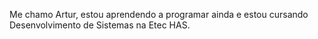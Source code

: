 
Me chamo Artur, estou aprendendo a programar ainda e estou cursando Desenvolvimento de Sistemas na Etec HAS.
